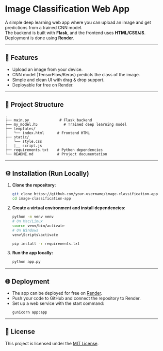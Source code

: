 # Image Classification Web App

A simple deep learning web app where you can upload an image and get predictions from a trained CNN model.  
The backend is built with **Flask**, and the frontend uses **HTML/CSS/JS**.  
Deployment is done using **Render**.

---

## 🚀 Features

- Upload an image from your device.
- CNN model (TensorFlow/Keras) predicts the class of the image.
- Simple and clean UI with drag & drop support.
- Deployable for free on Render.

---

## 📂 Project Structure

```
.
├── main.py              # Flask backend
├── my_model.h5            # Trained deep learning model
├── templates/
│   └── index.html      # Frontend HTML
├── static/
│   └── style.css 
|   |__ script.js    
├── requirements.txt    # Python dependencies
└── README.md           # Project documentation
```

---

## ⚙️ Installation (Run Locally)

1. **Clone the repository:**
    ```bash
    git clone https://github.com/your-username/image-classification-app.git
    cd image-classification-app
    ```

2. **Create a virtual environment and install dependencies:**
    ```bash
    python -m venv venv
    # On Mac/Linux
    source venv/bin/activate
    # On Windows
    venv\Scripts\activate

    pip install -r requirements.txt
    ```

3. **Run the app locally:**
    ```bash
    python app.py
    ```

---

## 🌐 Deployment

- The app can be deployed for free on [Render](https://render.com/).
- Push your code to GitHub and connect the repository to Render.
- Set up a web service with the start command:
  ```
  gunicorn app:app
  ```

---

## 📄 License

This project is licensed under the [MIT License](LICENSE).
